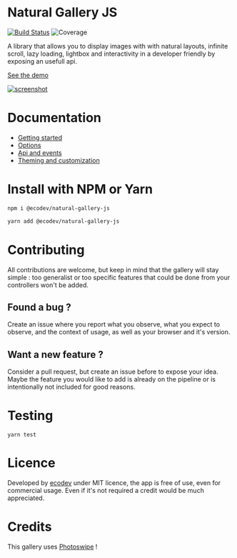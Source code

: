 # Natural Gallery JS

[![Build Status](https://github.com/Ecodev/natural-gallery-js/workflows/main/badge.svg)](https://github.com/Ecodev/natural-gallery-js/actions)
![Coverage](https://img.shields.io/badge/coverage-98.98%25-brightgreen)

A library that allows you to display images with with natural layouts, infinite scroll, lazy loading, lightbox and interactivity in a developer friendly by exposing an usefull api.

[See the demo](https://ecodev.github.io/natural-gallery-js/)

[![screenshot](https://ecodev.github.io/natural-gallery-js/assets/screenshot.png)](https://ecodev.github.io/natural-gallery-js/)

# Documentation

- [Getting started](https://ecodev.github.io/natural-gallery-js/docs-getting-started.html)
- [Options](https://ecodev.github.io/natural-gallery-js/docs-options.html)
- [Api and events](https://ecodev.github.io/natural-gallery-js/docs-api.html)
- [Theming and customization](https://ecodev.github.io/natural-gallery-js/docs-theming.html)

# Install with NPM or Yarn

```sh
npm i @ecodev/natural-gallery-js
```

```sh
yarn add @ecodev/natural-gallery-js
```

# Contributing

All contributions are welcome, but keep in mind that the gallery will stay simple : too generalist or too specific features that could be done from your controllers won't be added.

## Found a bug ?

Create an issue where you report what you observe, what you expect to observe, and the context of usage, as well as your browser and it's version.

## Want a new feature ?

Consider a pull request, but create an issue before to expose your idea. Maybe the feature you would like to add is already on the pipeline or is intentionally not included for good reasons.

# Testing

```
yarn test
```

# Licence

Developed by [ecodev](https://ecodev.ch) under MIT licence, the app is free of use, even for commercial usage. Even if it's not required a credit would be much appreciated.

# Credits

This gallery uses [Photoswipe](http://photoswipe.com/) !
